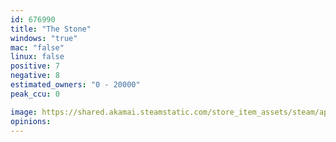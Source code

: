 ```yaml
---
id: 676990
title: "The Stone"
windows: "true"
mac: "false"
linux: false
positive: 7
negative: 8
estimated_owners: "0 - 20000"
peak_ccu: 0

image: https://shared.akamai.steamstatic.com/store_item_assets/steam/apps/676990/header.jpg?t=1504362002
opinions:
---
```

